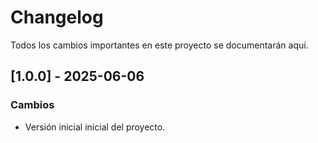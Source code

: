 # Changelog

Todos los cambios importantes en este proyecto se documentarán aquí.

## [1.0.0] - 2025-06-06
### Cambios
- Versión inicial inicial del proyecto.